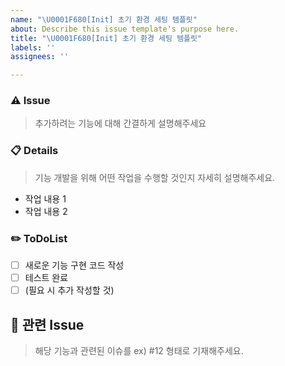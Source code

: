 ```yaml
---
name: "\U0001F680[Init] 초기 환경 세팅 템플릿"
about: Describe this issue template's purpose here.
title: "\U0001F680[Init] 초기 환경 세팅 템플릿"
labels: ''
assignees: ''

---
```


### ⚠️ Issue
> 추가하려는 기능에 대해 간결하게 설명해주세요

### 📋 Details
> 기능 개발을 위해 어떤 작업을 수행할 것인지 자세히 설명해주세요.
- 작업 내용 1
- 작업 내용 2

### ✏️ ToDoList
- [ ] 새로운 기능 구현 코드 작성
- [ ] 테스트 완료
- [ ] (필요 시 추가 작성할 것)

## 🦉 관련 Issue
> 해당 기능과 관련된 이슈를 ex) #12 형태로 기재해주세요.
